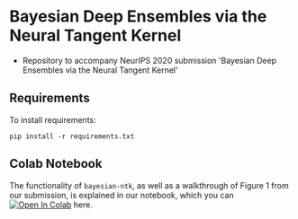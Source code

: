 # Bayesian Deep Ensembles via the Neural Tangent Kernel
* Repository to accompany NeurIPS 2020 submission 'Bayesian Deep Ensembles via the Neural Tangent Kernel'

## Requirements

To install requirements:
```setup
pip install -r requirements.txt
```

## Colab Notebook
The functionality of `bayesian-ntk`, as well as a walkthrough of Figure 1 from our submission, is explained in our notebook, which you can [![Open In Colab](https://colab.research.google.com/assets/colab-badge.svg)](https://colab.research.google.com/github/bobby-he/bayesian-ntk/blob/master/toy_1d_example.ipynb) here.
